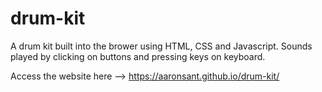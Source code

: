 # drum-kit

A drum kit built into the brower using HTML, CSS and Javascript. Sounds played by clicking on buttons and pressing keys on keyboard.

Access the website here --> https://aaronsant.github.io/drum-kit/

